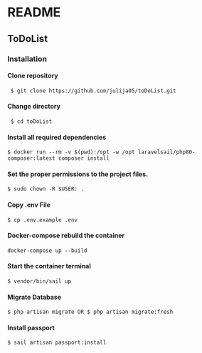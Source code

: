 # README

## ToDoList

### Installation

#### Clone repository

     $ git clone https://github.com/julija05/toDoList.git

#### Change directory

     $ cd toDoList

#### Install all required dependencies

    $ docker run --rm -v $(pwd):/opt -w /opt laravelsail/php80-composer:latest composer install

#### Set the proper permissions to the project files.

    $ sudo chown -R $USER: .

#### Copy .env File

    $ cp .env.example .env

#### Docker-compose rebuild the container

    docker-compose up --build

#### Start the container terminal

    $ vendor/bin/sail up

#### Migrate Database

    $ php artisan migrate OR $ php artisan migrate:fresh

#### Install passport 

    $ sail artisan passport:install
